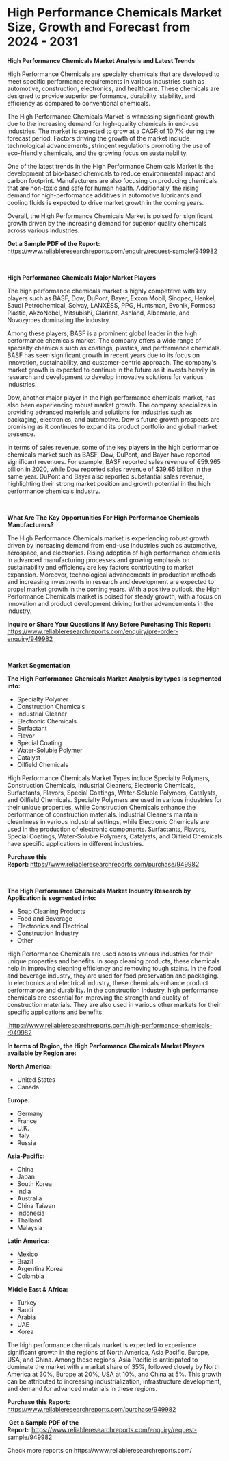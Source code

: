 <p><h1>High Performance Chemicals Market Size, Growth and Forecast from 2024 - 2031</h1></p><p><strong>High Performance Chemicals Market Analysis and Latest Trends</strong></p>
<p><p>High Performance Chemicals are specialty chemicals that are developed to meet specific performance requirements in various industries such as automotive, construction, electronics, and healthcare. These chemicals are designed to provide superior performance, durability, stability, and efficiency as compared to conventional chemicals.</p><p>The High Performance Chemicals Market is witnessing significant growth due to the increasing demand for high-quality chemicals in end-use industries. The market is expected to grow at a CAGR of 10.7% during the forecast period. Factors driving the growth of the market include technological advancements, stringent regulations promoting the use of eco-friendly chemicals, and the growing focus on sustainability.</p><p>One of the latest trends in the High Performance Chemicals Market is the development of bio-based chemicals to reduce environmental impact and carbon footprint. Manufacturers are also focusing on producing chemicals that are non-toxic and safe for human health. Additionally, the rising demand for high-performance additives in automotive lubricants and cooling fluids is expected to drive market growth in the coming years.</p><p>Overall, the High Performance Chemicals Market is poised for significant growth driven by the increasing demand for superior quality chemicals across various industries.</p></p>
<p><strong>Get a Sample PDF of the Report:&nbsp;</strong> <a href="https://www.reliableresearchreports.com/enquiry/request-sample/949982">https://www.reliableresearchreports.com/enquiry/request-sample/949982</a></p>
<p>&nbsp;</p>
<p><strong>High Performance Chemicals Major Market Players</strong></p>
<p><p>The high performance chemicals market is highly competitive with key players such as BASF, Dow, DuPont, Bayer, Exxon Mobil, Sinopec, Henkel, Saudi Petrochemical, Solvay, LANXESS, PPG, Huntsman, Evonik, Formosa Plastic, AkzoNobel, Mitsubishi, Clariant, Ashland, Albemarle, and Novozymes dominating the industry.</p><p>Among these players, BASF is a prominent global leader in the high performance chemicals market. The company offers a wide range of specialty chemicals such as coatings, plastics, and performance chemicals. BASF has seen significant growth in recent years due to its focus on innovation, sustainability, and customer-centric approach. The company's market growth is expected to continue in the future as it invests heavily in research and development to develop innovative solutions for various industries.</p><p>Dow, another major player in the high performance chemicals market, has also been experiencing robust market growth. The company specializes in providing advanced materials and solutions for industries such as packaging, electronics, and automotive. Dow's future growth prospects are promising as it continues to expand its product portfolio and global market presence.</p><p>In terms of sales revenue, some of the key players in the high performance chemicals market such as BASF, Dow, DuPont, and Bayer have reported significant revenues. For example, BASF reported sales revenue of €59.965 billion in 2020, while Dow reported sales revenue of $39.65 billion in the same year. DuPont and Bayer also reported substantial sales revenue, highlighting their strong market position and growth potential in the high performance chemicals industry.</p></p>
<p>&nbsp;</p>
<p><strong>What Are The Key Opportunities For High Performance Chemicals Manufacturers?</strong></p>
<p><p>The High Performance Chemicals market is experiencing robust growth driven by increasing demand from end-use industries such as automotive, aerospace, and electronics. Rising adoption of high performance chemicals in advanced manufacturing processes and growing emphasis on sustainability and efficiency are key factors contributing to market expansion. Moreover, technological advancements in production methods and increasing investments in research and development are expected to propel market growth in the coming years. With a positive outlook, the High Performance Chemicals market is poised for steady growth, with a focus on innovation and product development driving further advancements in the industry.</p></p>
<p><strong>Inquire or Share Your Questions If Any Before Purchasing This Report:</strong> <a href="https://www.reliableresearchreports.com/enquiry/pre-order-enquiry/949982">https://www.reliableresearchreports.com/enquiry/pre-order-enquiry/949982</a></p>
<p>&nbsp;</p>
<p><strong>Market Segmentation</strong></p>
<p><strong>The High Performance Chemicals Market Analysis by types is segmented into:</strong></p>
<p><ul><li>Specialty Polymer</li><li>Construction Chemicals</li><li>Industrial Cleaner</li><li>Electronic Chemicals</li><li>Surfactant</li><li>Flavor</li><li>Special Coating</li><li>Water-Soluble Polymer</li><li>Catalyst</li><li>Oilfield Chemicals</li></ul></p>
<p><p>High Performance Chemicals Market Types include Specialty Polymers, Construction Chemicals, Industrial Cleaners, Electronic Chemicals, Surfactants, Flavors, Special Coatings, Water-Soluble Polymers, Catalysts, and Oilfield Chemicals. Specialty Polymers are used in various industries for their unique properties, while Construction Chemicals enhance the performance of construction materials. Industrial Cleaners maintain cleanliness in various industrial settings, while Electronic Chemicals are used in the production of electronic components. Surfactants, Flavors, Special Coatings, Water-Soluble Polymers, Catalysts, and Oilfield Chemicals have specific applications in different industries.</p></p>
<p><strong>Purchase this Report:&nbsp;</strong><a href="https://www.reliableresearchreports.com/purchase/949982">https://www.reliableresearchreports.com/purchase/949982</a></p>
<p>&nbsp;</p>
<p><strong>The High Performance Chemicals Market Industry Research by Application is segmented into:</strong></p>
<p><ul><li>Soap Cleaning Products</li><li>Food and Beverage</li><li>Electronics and Electrical</li><li>Construction Industry</li><li>Other</li></ul></p>
<p><p>High Performance Chemicals are used across various industries for their unique properties and benefits. In soap cleaning products, these chemicals help in improving cleaning efficiency and removing tough stains. In the food and beverage industry, they are used for food preservation and packaging. In electronics and electrical industry, these chemicals enhance product performance and durability. In the construction industry, high performance chemicals are essential for improving the strength and quality of construction materials. They are also used in various other markets for their specific applications and benefits.</p></p>
<p><a href="https://www.reliableresearchreports.com/high-performance-chemicals-r949982">&nbsp;https://www.reliableresearchreports.com/high-performance-chemicals-r949982</a></p>
<p><strong>In terms of Region, the High Performance Chemicals Market Players available by Region are:</strong></p>
<p>
    <p> <strong> North America: </strong>
        <ul>
            <li>United States</li>
            <li>Canada</li>
        </ul>
        </p> 
    <p> <strong> Europe: </strong>
        <ul>
            <li>Germany</li>
            <li>France</li>
            <li>U.K.</li>
            <li>Italy</li>
            <li>Russia</li>
        </ul>
        </p> 
    <p> <strong> Asia-Pacific: </strong>
        <ul>
            <li>China</li>
            <li>Japan</li>
            <li>South Korea</li>
            <li>India</li>
            <li>Australia</li>
            <li>China Taiwan</li>
            <li>Indonesia</li>
            <li>Thailand</li>
            <li>Malaysia</li>
        </ul>
        </p> 
    <p> <strong> Latin America: </strong>
        <ul>
            <li>Mexico</li>
            <li>Brazil</li>
            <li>Argentina Korea</li>
            <li>Colombia</li>
        </ul>
        </p> 
    <p> <strong> Middle East & Africa: </strong>
        <ul>
            <li>Turkey</li>
            <li>Saudi</li>
            <li>Arabia</li>
            <li>UAE</li>
            <li>Korea</li>
        </ul>
    </p>
    </p>
<p><p>The high performance chemicals market is expected to experience significant growth in the regions of North America, Asia Pacific, Europe, USA, and China. Among these regions, Asia Pacific is anticipated to dominate the market with a market share of 35%, followed closely by North America at 30%, Europe at 20%, USA at 10%, and China at 5%. This growth can be attributed to increasing industrialization, infrastructure development, and demand for advanced materials in these regions.</p></p>
<p><strong>Purchase this Report: </strong><a href="https://www.reliableresearchreports.com/purchase/949982">https://www.reliableresearchreports.com/purchase/949982</a></p>
<p>&nbsp;<strong>Get a Sample PDF of the Report:&nbsp;&nbsp;</strong><a href="https://www.reliableresearchreports.com/enquiry/request-sample/949982">https://www.reliableresearchreports.com/enquiry/request-sample/949982</a></p>
<p><strong></strong></p>
<p>Check more reports on https://www.reliableresearchreports.com/</p>